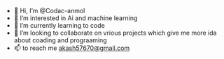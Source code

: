 - 👋 Hi, I’m @Codac-anmol
- 👀 I’m interested in Ai and machine learning
- 🌱 I’m currently learning to code
- 💞️ I’m looking to collaborate on vrious projects which give me more ida about coading and prograaming 
- 📫 to reach me akash57670@gmail.com

<!---
Codac-anmol/Codac-anmol is a ✨ special ✨ repository because its `README.md` (this file) appears on your GitHub profile.
You can click the Preview link to take a look at your changes.
--->
